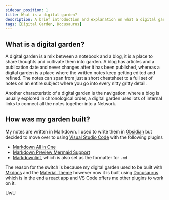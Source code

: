 ```yaml
---
sidebar_position: 1
title: What is a digital garden?
description: A brief introduction and explanation on what a digital garden is and how I built mine.
tags: [Digital Garden, Docusaurus]
---
```


## What is a digital garden?

A digital garden is a mix between a notebook and a blog, it is a place to share thoughts and cultivate them into garden. A blog has articles and a publication date and never changes after it has been published, whereas a digital garden is a place where the written notes keep getting edited and refined. The notes can span from just a short cheatsheet to a full set of notes on an entire subject where you go into every nitty gritty detail.

Another characteristic of a digital garden is the navigation: where a blog is usually explored in chronological order, a digital garden uses lots of internal links to connect all the notes together into a Network.

## How was my garden built?

My notes are written in Markdown. I used to write them in [Obsidian](https://obsidian.md/) but decided to move over to using [Visual Studio Code](https://code.visualstudio.com/) with the following plugins

- [Markdown All in One](https://marketplace.visualstudio.com/items?itemName=yzhang.markdown-all-in-one)
- [Markdown Preview Mermaid Support](https://marketplace.visualstudio.com/items?itemName=bierner.markdown-mermaid)
- [Markdownlint](https://marketplace.visualstudio.com/items?itemName=DavidAnson.vscode-markdownlint), which is also set as the formatter for `.md`

The reason for the switch is because my digital garden used to be built with [Mkdocs](https://www.mkdocs.org/) and the [Material Theme](https://squidfunk.github.io/mkdocs-material/) however now it is built using [Docusaurus](https://docusaurus.io/) which is in the end a react app and VS Code offers me other plugins to work on it.


UwU
